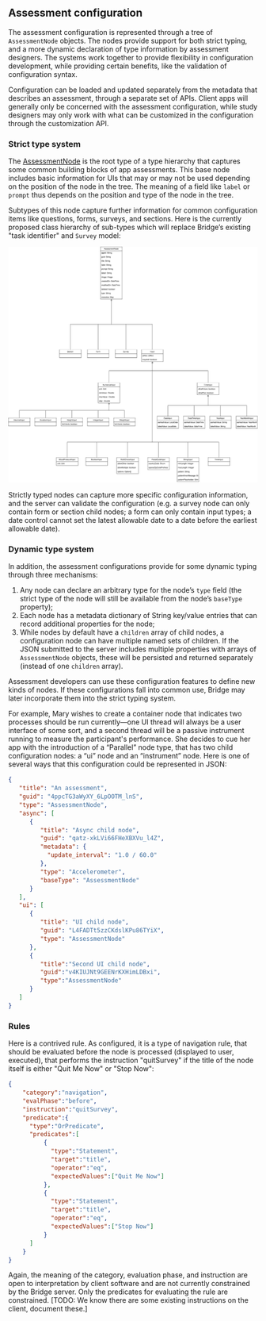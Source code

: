 ## Assessment configuration

The assessment configuration is represented through a tree of `AssessmentNode` objects. The nodes provide support for both strict typing, and a more dynamic declaration of type information by assessment designers. The systems work together to provide flexibility in configuration development, while providing certain benefits, like the validation of configuration syntax.

Configuration can be loaded and updated separately from the metadata that describes an assessment, through a separate set of APIs. Client apps will generally only be concerned with the assessment configuration, while study designers may only work with what can be customized in the configuration through the customization API.

### Strict type system

The [AssessmentNode](/model-browser.html#AssessmentNode) is the root type of a type hierarchy that captures some common building blocks of app assessments. This base node includes basic information for UIs that may or may not be used depending on the position of the node in the tree. The meaning of a field like `label` or `prompt` thus depends on the position and type of the node in the tree.

Subtypes of this node capture further information for common configuration items like questions, forms, surveys, and sections. Here is the currently proposed class hierarchy of sub-types which will replace Bridge’s existing "task identifier" and `Survey` model:

[![Assessment type hierarchy  ](/images/AssessmentTypeHierarchy.svg)](/images/AssessmentTypeHierarchy.svg)

Strictly typed nodes can capture more specific configuration information, and the server can validate the configuration (e.g. a survey node can only contain form or section child nodes; a form can only contain input types; a date control cannot set the latest allowable date to a date before the earliest allowable date).

### Dynamic type system

In addition, the assessment configurations provide for some dynamic typing through three mechanisms:

1. Any node can declare an arbitrary type for the node’s `type` field (the strict type of the node will still be available from the node’s `baseType` property);
2. Each node has a metadata dictionary of String key/value entries that can record additional properties for the node;
3. While nodes by default have a `children` array of child nodes, a configuration node can have multiple named sets of children. If the JSON submitted to the server includes multiple properties with arrays of `AssessmentNode` objects, these will be persisted and returned separately (instead of one `children` array).

Assessment developers can use these configuration features to define new kinds of nodes. If these configurations fall into common use, Bridge may later incorporate them into the strict typing system.

For example, Mary wishes to create a container node that indicates two processes should be run currently—one UI thread will always be a user interface of some sort, and a second thread will be a passive instrument running to measure the participant's performance. She decides to cue her app with the introduction of a “Parallel” node type, that has two child configuration nodes: a “ui” node and an “instrument” node. 
Here is one of several ways that this configuration could be represented in JSON:

```json
{
   "title": "An assessment",
   "guid": "4ppcTG3aWyXY_6LpOOTM_lnS",
   "type": "AssessmentNode",
   "async": [
      {
         "title": "Async child node",
         "guid": "qatz-xkLVi66FHeXBXVu_l4Z",
         "metadata": {
           "update_interval": "1.0 / 60.0"
         },
         "type": "Accelerometer",
         "baseType": "AssessmentNode"
      }
   ],
   "ui": [
      {
         "title": "UI child node",
         "guid": "L4FADTt5zzCKdslKPu86TYiX",
         "type": "AssessmentNode"
      },
      {
         "title":"Second UI child node",
         "guid":"v4KIUJNt9GEENrKXHimLDBxi",
         "type":"AssessmentNode"
      }
   ]
}
```

### Rules

Here is a contrived rule. As configured, it is a type of navigation rule, that should be evaluated before the node is processed (displayed to user, executed), that performs the instruction "quitSurvey" if the title of the node itself is either "Quit Me Now" or "Stop Now":

```json
{
    "category":"navigation",
    "evalPhase":"before",
    "instruction":"quitSurvey",
    "predicate":{
      "type":"OrPredicate",
      "predicates":[
          {
            "type":"Statement",
            "target":"title",
            "operator":"eq",
            "expectedValues":["Quit Me Now"]
          },
          {
            "type":"Statement",
            "target":"title",
            "operator":"eq",
            "expectedValues":["Stop Now"]
          }
      ]
    }
}
```

Again, the meaning of the category, evaluation phase, and instruction are open to interpretation by client software and are not currently constrained by the Bridge server. Only the predicates for evaluating the rule are constrained. [TODO: We know there are some existing instructions on the client, document these.]